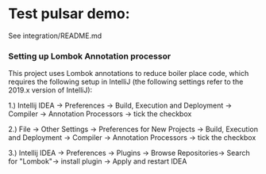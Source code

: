 # Test pulsar demo:
See integration/README.md

### Setting up Lombok Annotation processor

This project uses Lombok annotations to reduce boiler place code, which requires the following setup in IntelliJ (the following settings refer to the 2019.x version of IntelliJ):

1.) Intellij IDEA -> Preferences -> Build, Execution and Deployment -> Compiler -> Annotation Processors -> tick the checkbox

2.) File -> Other Settings -> Preferences for New Projects -> Build, Execution and Deployment -> Compiler -> Annotation Processors -> tick the checkbox

3.) Intellij IDEA -> Preferences -> Plugins -> Browse Repositories-> Search for "Lombok"-> install plugin -> Apply and restart IDEA


